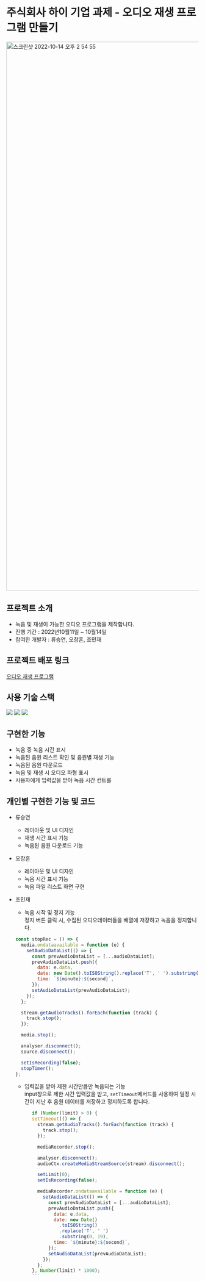 # 주식회사 하이 기업 과제 - 오디오 재생 프로그램 만들기

<img width="1440" alt="스크린샷 2022-10-14 오후 2 54 55" src="https://user-images.githubusercontent.com/107386533/195772663-87ad147d-bb2e-471d-8157-02837289d71b.png">


## 프로젝트 소개 
- 녹음 및 재생이 가능한 오디오 프로그램을 제작합니다. 
- 진행 기간 : 2022년10월11일 ~ 10월14일 
- 참여한 개발자 : 류승연, 오창훈, 조민재 

## 프로젝트 배포 링크
[오디오 재생 프로그램](https://comforting-choux-3f20d5.netlify.app) 

## 사용 기술 스택
<img src="https://img.shields.io/badge/react-61DAFB?style=for-the-badge&logo=react&logoColor=black"> <img src="https://img.shields.io/badge/javascript-F7DF1E?style=for-the-badge&logo=javascript&logoColor=black"> <img src="https://img.shields.io/badge/Tailwind CSS-06B6D4?style=for-the-badge&logo=Tailwind CSS&logoColor=black"> 

## 구현한 기능
  - 녹음 중 녹음 시간 표시 
  - 녹음된 음원 리스트 확인 및 음원별 재생 기능
  - 녹음된 음원 다운로드 
  - 녹음 및 재생 시 오디오 파형 표시 
  - 사용자에게 입력값을 받아 녹음 시간 컨트롤 

## 개인별 구현한 기능 및 코드 
- 류승연 
  - 레이아웃 및 UI 디자인 
  - 재생 시간 표시 기능
  - 녹음된 음원 다운로드 기능
  
  
- 오창훈
  - 레이아웃 및 UI 디자인 
  - 녹음 시간 표시 기능
  - 녹음 파일 리스트 화면 구현
  
  
- 조민재 
  - 녹음 시작 및 정지 기능 <br/>
    정지 버튼 클릭 시, 수집된 오디오데이터들을 배열에 저장하고 녹음을 정지합니다. 
    
  ```js
  const stopRec = () => {
    media.ondataavailable = function (e) {
      setAudioDataList(() => {
        const prevAudioDataList = [...audioDataList];
        prevAudioDataList.push({
          data: e.data,
          date: new Date().toISOString().replace('T', ' ').substring(0, 19),
          time: `${minute}:${second}`,
        });
        setAudioDataList(prevAudioDataList);
      });
    };

    stream.getAudioTracks().forEach(function (track) {
      track.stop();
    });

    media.stop();

    analyser.disconnect();
    source.disconnect();

    setIsRecording(false);
    stopTimer();
  };
  ```
  - 입력값을 받아 제한 시간만큼만 녹음되는 기능 <br/>
   input창으로 제한 시간 입력값을 받고, `setTimeout`메서드를 사용하여 일정 시간이 지난 후 음원 데이터를 저장하고 정지하도록 합니다.
  
  ```js
        if (Number(limit) > 0) {
        setTimeout(() => {
          stream.getAudioTracks().forEach(function (track) {
            track.stop();
          });

          mediaRecorder.stop();

          analyser.disconnect();
          audioCtx.createMediaStreamSource(stream).disconnect();

          setLimit(0);
          setIsRecording(false);

          mediaRecorder.ondataavailable = function (e) {
            setAudioDataList(() => {
              const prevAudioDataList = [...audioDataList];
              prevAudioDataList.push({
                data: e.data,
                date: new Date()
                  .toISOString()
                  .replace('T', ' ')
                  .substring(0, 19),
                time: `${minute}:${second}`,
              });
              setAudioDataList(prevAudioDataList);
            });
          };
        }, Number(limit) * 1000);
        ```
